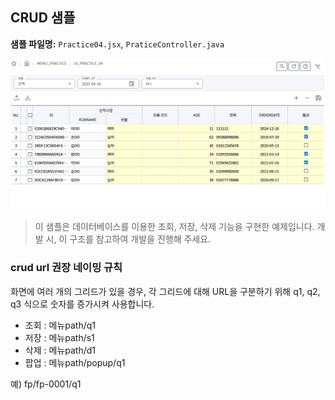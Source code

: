 ## CRUD 샘플
**샘플 파일명:**  `Practice04.jsx`, `PraticeController.java`

![preview](../images/chapter4/Pratice04.png)


>이 샘플은 데이터베이스를 이용한 조회, 저장, 삭제 기능을 구현한 예제입니다. 개발 시, 이 구조를 참고하여 개발을 진행해 주세요.

### crud url 권장 네이밍 규칙
화면에 여러 개의 그리드가 있을 경우, 각 그리드에 대해 URL을 구분하기 위해 q1, q2, q3 식으로 숫자를 증가시켜 사용합니다.

- 조회 : 메뉴path/q1
- 저장 : 메뉴path/s1
- 삭제 : 메뉴path/d1
- 팝업 : 메뉴path/popup/q1

예) fp/fp-0001/q1
